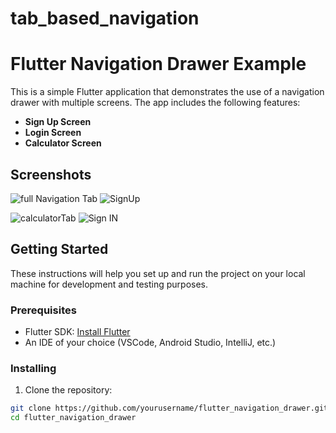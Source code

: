 # tab_based_navigation

# Flutter Navigation Drawer Example

This is a simple Flutter application that demonstrates the use of a navigation drawer with multiple screens. The app includes the following features:

- **Sign Up Screen**
- **Login Screen**
- **Calculator Screen**

## Screenshots
![full Navigation Tab](https://github.com/25485YvesNshuti/Tab-Navigation-on-Sign-Up-Login-Calculator/assets/172855749/831604f2-938e-431f-b918-3ebeeec47d77)
![SignUp](https://github.com/25485YvesNshuti/Tab-Navigation-on-Sign-Up-Login-Calculator/assets/172855749/c68a3998-4470-45aa-a279-818fb2d3d53e)

![calculatorTab](https://github.com/25485YvesNshuti/Tab-Navigation-on-Sign-Up-Login-Calculator/assets/172855749/03251624-c971-4d5c-8d84-d3a5c1ba5e56)
![Sign IN](https://github.com/25485YvesNshuti/Tab-Navigation-on-Sign-Up-Login-Calculator/assets/172855749/939b9d6e-0311-430c-8f22-1fce87b64943)


## Getting Started

These instructions will help you set up and run the project on your local machine for development and testing purposes.

### Prerequisites

- Flutter SDK: [Install Flutter](https://flutter.dev/docs/get-started/install)
- An IDE of your choice (VSCode, Android Studio, IntelliJ, etc.)

### Installing

1. Clone the repository:

```sh
git clone https://github.com/yourusername/flutter_navigation_drawer.git
cd flutter_navigation_drawer

